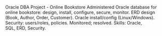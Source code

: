 Oracle DBA Project - Online Bookstore
Administered Oracle database for online bookstore: design, install, configure, secure, monitor.
ERD design (Book, Author, Order, Customer).
Oracle install/config (Linux/Windows).
Security: users/roles, policies.
Monitored; resolved.
Skills: Oracle, SQL, ERD, Security.
